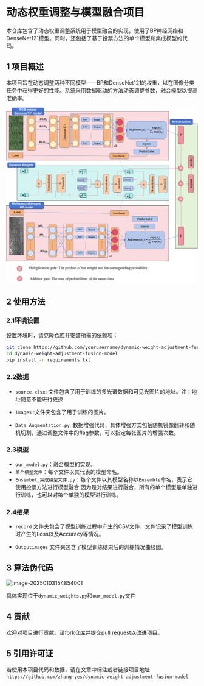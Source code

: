 # 动态权重调整与模型融合项目

本仓库包含了动态权重调整系统用于模型融合的实现，使用了BP神经网络和DenseNet121模型。同时，还包括了基于投票方法的单个模型和集成模型的代码。

## 1 项目概述

​     本项目旨在动态调整两种不同模型——BP和DenseNet121的权重，以在图像分类任务中获得更好的性能。系统采用数据驱动的方法动态调整参数，融合模型以提高准确率。

![融合模型结构](./our_model.jpg)

## 2 使用方法

### 2.1环境设置

设置环境时，请克隆仓库并安装所需的依赖项：

```bash
git clone https://github.com/yourusername/dynamic-weight-adjustment-fusion-model.git
cd dynamic-weight-adjustment-fusion-model
pip install -r requirements.txt
```

### 2.2数据

- `source.xlsx`: 文件包含了用于训练的多光谱数据和可见光图片的地址。注：地址随意不能进行更换

- `images` :文件夹包含了用于训练的图片。

- `Data_Augmentation.py` :数据增强代码，具体增强方式包括随机镜像翻转和随机切割，通过调整文件中的flag参数，可以指定每张图片的增强次数。

### 2.3模型

- `our_model.py`：融合模型的实现。
- `单个模型文件`：每个文件以其代表的模型命名。
- `Ensembel_集成模型文件.py`：每个文件以其模型名称以`Ensemble`命名，表示它使用投票方法进行模型融合,因为是对结果进行融合，所有的单个模型是单独进行训练，也可以对每个单独的模型进行训练。

### 2.4结果

- `record` 文件夹包含了模型训练过程中产生的CSV文件，文件记录了模型训练时产生的Loss以及Accuracy等情况。

- `Outputimages` 文件夹包含了模型训练结束后的训练情况曲线图。

## 3 算法伪代码

![image-20250103154854001](E:\dynamic-weight-adjustment-fusion-model\Algorithm.png)

具体实现位于`dynamic_weights.py`和`our_model.py`文件

## 4 贡献

欢迎对项目进行贡献。请fork仓库并提交pull request以改进项目。

## 5 引用许可证
若使用本项目代码和数据，请在文章中标注或者链接项目地址 `https://github.com/zhang-yes/dynamic-weight-adjustment-fusion-model`

